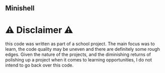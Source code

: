 ## Minishell
# ⚠️ Disclaimer ⚠️

this code was written as part of a school project. The main focus was to learn, the code quality may be uneven and there are definitely some rough edges. Given the nature of the projects, and the diminishing returns of polishing up a project when it comes to learning opportunities, I do not intend to go back over this code.
